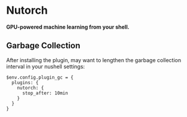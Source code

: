 # Nutorch

**GPU-powered machine learning from your shell.**

## Garbage Collection

After installing the plugin, may want to lengthen the garbage collection
interval in your nushell settings:

```nu
$env.config.plugin_gc = {
  plugins: {
    nutorch: {
      stop_after: 10min
    }
  }
}
```
